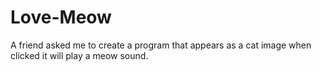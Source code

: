 # Love-Meow
A friend asked me to create a program that appears as a cat image when clicked it will play a meow sound.
